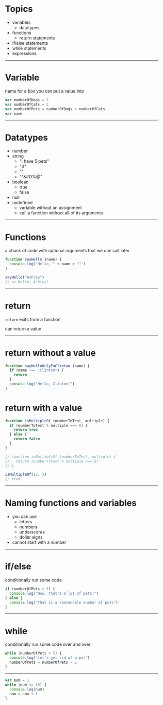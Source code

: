 # Topics

- variables
  - datatypes
- functions
  - return statements
- if/else statements
- while statements
- expressions

---

# Variable

name for a box you can put a value into

```js
var numberOfDogs = 3
var numberOfCats = 2
var numberOfPets = numberOfDogs + numberOfCats
var name
```

---

# Datatypes

- number
- string
  - "I have 5 pets"
  - "0"
  - ""
  - "^&#O%@"
- boolean
  - true
  - false
- null
- undefined
  - variable without an assignment
  - call a function without all of its arguments

---

# Functions

a chunk of code with optional arguments that we can call later

```js
function sayHello (name) {
  console.log("Hello, " + name + "!")
}

sayHello("Ashley")
// => Hello, Ashley!
```

---

# return

`return` exits from a function

can return a value

---

# return without a value

```js
function sayHelloOnlyToClinton (name) {
  if (name !== "Clinton") {
    return
  }
  console.log("Hello, Clinton!")
}
```

# return with a value

```js
function isMultipleOf (numberToTest, multiple) {
  if (numberToTest % multiple === 0) {
    return true
  } else {
    return false
  }
}

// function isMultipleOf (numberToTest, multiple) {
//   return (numberToTest % multiple === 0)
// }

isMultipleOf(12, 3)
// true
```
---

# Naming functions and variables

- you can use
  - letters
  - numbers
  - underscores
  - dollar signs
- cannot start with a number


---

# if/else

conditionally run some code

```js
if (numberOfPets > 5) {
  console.log("Wow, that's a lot of pets!")
} else {
  console.log("That is a reasonable number of pets")
}
```

---

# while

conditionally run some code over and over

```js
while (numberOfPets > 5) {
  console.log("Let's get rid of a pet")
  numberOfPets = numberOfPets - 1
}
```

---

```js
var num = 1
while (num <= 10) {
  console.log(num)
  num = num + 1
}
```

